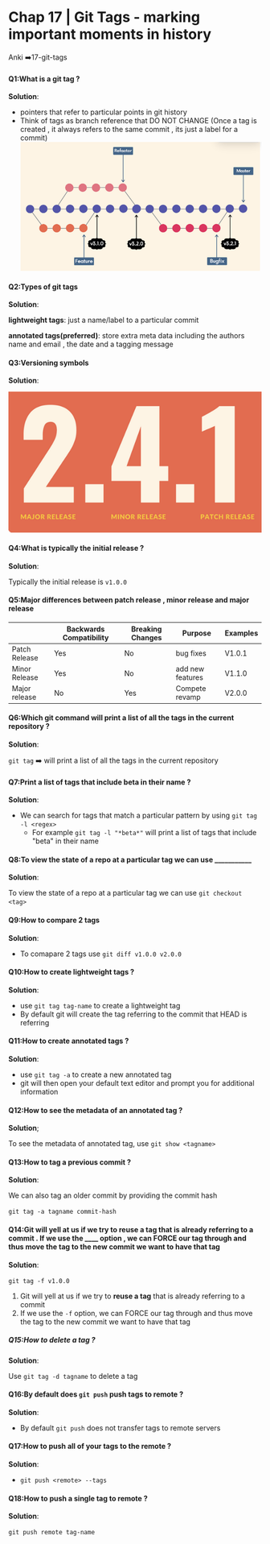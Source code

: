# Chap 17 | Git Tags - marking important moments in history 

Anki ➡️17-git-tags

#### Q1:What is a git tag ? 

**Solution**:

- pointers that refer to particular points in git history 
- Think of tags as branch reference that DO NOT CHANGE (Once a tag is created , it always refers to the same commit , its just a label for a commit)![01-git-tags](../../Assets/17-git-tags/01-git-tags.png)

#### Q2:Types of git tags

**Solution**:

**lightweight tags**: just a name/label to a particular commit

**annotated tags(preferred)**: store extra meta data including the authors name and email , the date and a tagging message

#### Q3:Versioning symbols 

**Solution**:

![02-semantic-versioning](../../Assets/17-git-tags/02-semantic-versioning.png) 

#### Q4:What is typically the initial release ? 

**Solution**:

Typically the initial release is `v1.0.0`

#### Q5:Major differences between patch release , minor release and major release 

|               | Backwards Compatibility | Breaking Changes | Purpose          | Examples |
| ------------- | ----------------------- | ---------------- | ---------------- | -------- |
| Patch Release | Yes                     | No               | bug fixes        | V1.0.1   |
| Minor Release | Yes                     | No               | add new features | V1.1.0   |
| Major release | No                      | Yes              | Compete revamp   | V2.0.0   |

#### Q6:Which git command will print a list of all the tags in the current repository ? 

**Solution**:

`git tag` ➡️ will print a list of all the tags in the current repository 

#### Q7:Print a list of tags that include beta in their name ? 

**Solution**:

- We can search for tags that match a particular pattern by using `git tag -l <regex>` 
  - For example `git tag -l "*beta*"` will print a list of tags that include "beta" in their name

#### Q8:To view the state of a repo at a particular tag we can use ___________

**Solution**:

To view the state of a repo at a particular tag we can use `git checkout <tag>` 

#### Q9:How to compare  2 tags 

**Solution**:

- To comapare 2 tags use `git diff v1.0.0 v2.0.0`

#### Q10:How to create lightweight tags ? 

**Solution**:

- use `git tag tag-name` to create a lightweight tag 
- By default git will create the tag referring to the commit that HEAD is referring

#### Q11:How to create annotated tags ?

**Solution**:

- use `git tag -a` to create a new annotated tag 
- git will then open your default text editor and prompt you for additional information 

#### Q12:How to see the metadata of an annotated tag ? 

**Solution**;

To see the metadata of annotated tag, use `git show <tagname>`

#### Q13:How to tag a previous commit ? 

**Solution**:

We can also tag an older commit by providing the commit hash

`git tag -a tagname commit-hash`

#### Q14:Git will yell at us if we try to reuse a tag that is already referring to a commit . If we use the ____ option , we can FORCE our tag through and thus move the tag to the new commit we want to have that tag

**Solution**:

`git tag -f v1.0.0`

1. Git will yell at us if we try to **reuse a tag** that is already referring to a commit
2. If we use the `-f` option, we can FORCE our tag through and thus move the tag to the new commit we want to have that tag

##### Q15:How to delete a tag ? 

**Solution**:

Use `git tag -d tagname` to delete a tag 

#### Q16:By default does `git push` push tags to remote ? 

**Solution**:

- By default `git push` does not transfer tags to remote servers 

#### Q17:How to push all of your tags to the remote ? 

**Solution**:

- `git push <remote> --tags`

#### Q18:How to push a single tag to remote ? 

**Solution**:

`git push remote tag-name`
